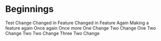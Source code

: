 # Beginnings
Test
Change
Changed in Feature
Changed in Feature Again
Making a feature again
Once again
Once more
One Change
Two Change
One Two Change
Two Two Change
Three Two Change